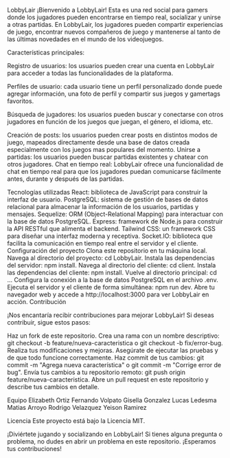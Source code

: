 LobbyLair
¡Bienvenido a LobbyLair! Esta es una red social para gamers donde los jugadores pueden encontrarse en tiempo real, socializar y unirse a otras partidas. En LobbyLair, los jugadores pueden compartir experiencias de juego, encontrar nuevos compañeros de juego y mantenerse al tanto de las últimas novedades en el mundo de los videojuegos.

Características principales:

Registro de usuarios: los usuarios pueden crear una cuenta en LobbyLair para acceder a todas las funcionalidades de la plataforma.

Perfiles de usuario: cada usuario tiene un perfil personalizado donde puede agregar información, una foto de perfil y compartir sus juegos y gamertags favoritos.

Búsqueda de jugadores: los usuarios pueden buscar y conectarse con otros jugadores en función de los juegos que juegan, el género, el idioma, etc.

Creación de posts: los usuarios pueden crear posts en distintos modos de juego, mapeados directamente desde una base de datos creada especialmente con los juegos mas populares del momento.
Unirse a partidas: los usuarios pueden buscar partidas existentes y chatear con otros jugadores.
Chat en tiempo real: LobbyLair ofrece una funcionalidad de chat en tiempo real para que los jugadores puedan comunicarse fácilmente antes, durante y después de las partidas.


Tecnologías utilizadas
React: biblioteca de JavaScript para construir la interfaz de usuario.
PostgreSQL: sistema de gestión de bases de datos relacional para almacenar la información de los usuarios, partidas y mensajes.
Sequelize: ORM (Object-Relational Mapping) para interactuar con la base de datos PostgreSQL.
Express: framework de Node.js para construir la API RESTful que alimenta el backend.
Tailwind CSS: un framework CSS para diseñar una interfaz moderna y receptiva.
Socket.IO: biblioteca que facilita la comunicación en tiempo real entre el servidor y el cliente.
Configuración del proyecto
Clona este repositorio en tu máquina local.
Navega al directorio del proyecto: cd LobbyLair.
Instala las dependencias del servidor: npm install.
Navega al directorio del cliente: cd client.
Instala las dependencias del cliente: npm install.
Vuelve al directorio principal: cd ...
Configura la conexión a la base de datos PostgreSQL en el archivo .env.
Ejecuta el servidor y el cliente de forma simultánea: npm run dev.
Abre tu navegador web y accede a http://localhost:3000 para ver LobbyLair en acción.
                Contribución


¡Nos encantaría recibir contribuciones para mejorar LobbyLair! Si deseas contribuir, sigue estos pasos:

Haz un fork de este repositorio.
Crea una rama con un nombre descriptivo: git checkout -b feature/nueva-caracteristica o git checkout -b fix/error-bug.
Realiza tus modificaciones y mejoras.
Asegúrate de ejecutar las pruebas y de que todo funcione correctamente.
Haz commit de tus cambios: git commit -m "Agrega nueva característica" o git commit -m "Corrige error de bug".
Envía tus cambios a tu repositorio remoto: git push origin feature/nueva-caracteristica.
Abre un pull request en este repositorio y describe tus cambios en detalle.

Equipo
Elizabeth Ortiz
Fernando Volpato
Gisella Gonzalez 
Lucas Ledesma
Matias Arroyo
Rodrigo Velazquez
Yeison Ramirez


Licencia
Este proyecto está bajo la Licencia MIT.

¡Diviértete jugando y socializando en LobbyLair! Si tienes alguna pregunta o problema, no dudes en abrir un problema en este repositorio. ¡Esperamos tus contribuciones!